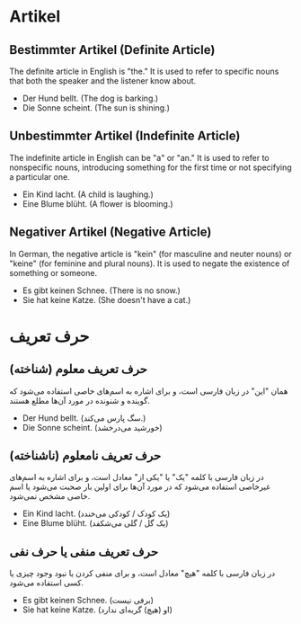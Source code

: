 # Artikel

## Bestimmter Artikel (Definite Article)
The definite article in English is "the." It is used to refer to specific nouns that both the speaker and the listener know about.

- Der Hund bellt. (The dog is barking.)
- Die Sonne scheint. (The sun is shining.)

## Unbestimmter Artikel (Indefinite Article)
The indefinite article in English can be "a" or "an." It is used to refer to nonspecific nouns, introducing something for the first time or not specifying a particular one.

- Ein Kind lacht. (A child is laughing.)
- Eine Blume blüht. (A flower is blooming.)

## Negativer Artikel (Negative Article)
In German, the negative article is "kein" (for masculine and neuter nouns) or "keine" (for feminine and plural nouns). It is used to negate the existence of something or someone.

- Es gibt keinen Schnee. (There is no snow.)
- Sie hat keine Katze. (She doesn't have a cat.)
# حرف تعریف

## حرف تعریف معلوم (شناخته)
همان "این" در زبان فارسی است، و برای اشاره به اسم‌های خاصی استفاده می‌شود که گوینده و شنونده در مورد آن‌ها مطلع هستند.

- Der Hund bellt. (سگ پارس می‌کند.)
- Die Sonne scheint. (خورشید می‌درخشد)

## حرف تعریف نامعلوم (ناشناخته)
در زبان فارسی با کلمه "یک" یا "یکی از" معادل است، و برای اشاره به اسم‌های غیرخاصی استفاده می‌شود که در مورد آن‌ها برای اولین بار صحبت می‌شود یا اسم خاصی مشخص نمی‌شود.

- Ein Kind lacht. (یک کودک / کودکی می‌خندد)
- Eine Blume blüht. (یک گل / گلی می‌شکفد)

## حرف تعریف منفی یا حرف نفی
در زبان فارسی با کلمه "هیچ" معادل است، و برای منفی کردن یا نبود وجود چیزی یا کسی استفاده می‌شود.
- Es gibt keinen Schnee. (برفی نیست)
- Sie hat keine Katze. (او (هیچ) گربه‌ای ندارد)
